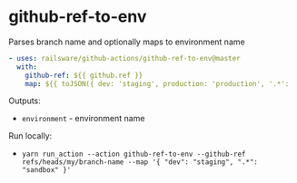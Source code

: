 # github-ref-to-env

Parses branch name and optionally maps to environment name

```yml
- uses: railsware/github-actions/github-ref-to-env@master
  with:
    github-ref: ${{ github.ref }}
    map: ${{ toJSON({ dev: 'staging', production: 'production', '.*': 'sandbox' })  }}
```

Outputs:

- `environment` - environment name


Run locally:
- `yarn run_action --action github-ref-to-env --github-ref refs/heads/my/branch-name --map '{ "dev": "staging", ".*": "sandbox" }'`
